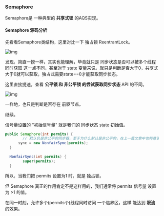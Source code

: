 ### Semaphore

Semaphore是 一种典型的 **共享式锁** 的AQS实现。

#### Semaphore 源码分析

先看看Semaphore类结构，这里对比一下 独占锁 ReentrantLock。

![img](https://rgyb.sunluomeng.top/20200613135824.png)

发现，简直一摸一样，其实也能理解，毕竟就只是 同步状态是否可以被多个线程同时获取 这一点不同，甚至对于 state 变量来说，就只是判断是否大于0，共享式大于0就可以获取，独占式需要state==0才能获取同步状态。

这里直接提速，查看 **公平锁  和 非公平锁 的尝试获取同步状态** API 的不同。

![img](https://rgyb.sunluomeng.top/20200613140142.png)

一样地，也只是判断是否存在 前驱节点。

继续。

信号量设置的 "初始信号量" 就是我们的 同步状态 state 初始值。

```java
public Semaphore(int permits) {
    	// 默认仍是非公平的同步器，至于为什么默认是非公平的，在上一篇文章中也特意说明过
      sync = new NonfairSync(permits);
  }
  
  NonfairSync(int permits) {
  		super(permits);
  }
```

所以，当我们把 permits 设置为1 时，就是 独占锁。

但 Semaphore 真正的作用肯定不是这样用的，我们通常将 permits 信号量 设置为 >1 的值。

在同一时刻，允许多个(permits个)线程同时访问 一个临界区，这样 能达到 **限流** 的效果。